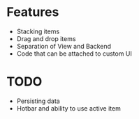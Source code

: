 # Features
- Stacking items
- Drag and drop items
- Separation of View and Backend
- Code that can be attached to custom UI

# TODO
- Persisting data
- Hotbar and ability to use active item